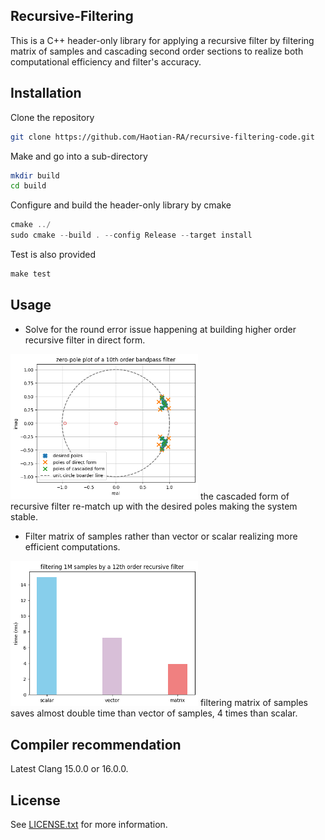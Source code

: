 ## Recursive-Filtering
This is a C++ header-only library for applying a recursive filter by filtering matrix of samples and cascading second order sections to realize both computational efficiency and filter's accuracy.

<!-- INSTALLATION -->
## Installation
Clone the repository
   ```sh
   git clone https://github.com/Haotian-RA/recursive-filtering-code.git
   ```
Make and go into a sub-directory
   ```sh
   mkdir build
   cd build
   ```
Configure and build the header-only library by cmake
   ```js
   cmake ../
   sudo cmake --build . --config Release --target install
   ```
Test is also provided
   ```js
   make test
   ``` 
   
<!-- USAGE -->
## Usage
* Solve for the round error issue happening at building higher order recursive filter in direct form.

<img src="https://github.com/Haotian-RA/recursive-filtering-2-24/blob/main/figures/round_error_zp_plot.png?raw=true" width="300" /> 
the cascaded form of recursive filter re-match up with the desired poles making the system stable.

* Filter matrix of samples rather than vector or scalar realizing more efficient computations.
<img src="https://github.com/Haotian-RA/recursive-filtering-2-24/blob/main/figures/real_time_filtering.png?raw=true" width="300" /> 
filtering matrix of samples saves almost double time than vector of samples, 4 times than scalar.

<!-- COMPILER RECOMMENDATION -->
## Compiler recommendation
Latest Clang 15.0.0 or 16.0.0.

<!-- LICENSE -->
## License
See [LICENSE.txt](https://github.com/Haotian-RA/recursive-filtering-code/blob/main/LICENSE) for more information.
